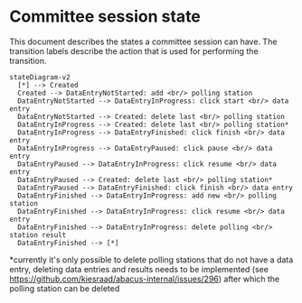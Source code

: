 # Committee session state

This document describes the states a committee session can have.
The transition labels describe the action that is used for performing the transition.

```mermaid
stateDiagram-v2
  [*] --> Created
  Created --> DataEntryNotStarted: add <br/> polling station
  DataEntryNotStarted --> DataEntryInProgress: click start <br/> data entry
  DataEntryNotStarted --> Created: delete last <br/> polling station
  DataEntryInProgress --> Created: delete last <br/> polling station*
  DataEntryInProgress --> DataEntryFinished: click finish <br/> data entry
  DataEntryInProgress --> DataEntryPaused: click pause <br/> data entry
  DataEntryPaused --> DataEntryInProgress: click resume <br/> data entry
  DataEntryPaused --> Created: delete last <br/> polling station*
  DataEntryPaused --> DataEntryFinished: click finish <br/> data entry
  DataEntryFinished --> DataEntryInProgress: add new <br/> polling station
  DataEntryFinished --> DataEntryInProgress: click resume <br/> data entry
  DataEntryFinished --> DataEntryInProgress: delete polling <br/> station result
  DataEntryFinished --> [*]
```

*currently it's only possible to delete polling stations that do not have a data entry,
deleting data entries and results needs to be implemented (see https://github.com/kiesraad/abacus-internal/issues/296) 
after which the polling station can be deleted
